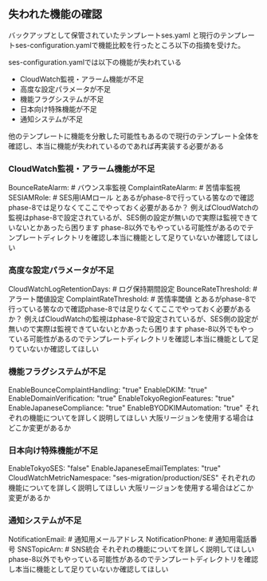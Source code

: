
## 失われた機能の確認

バックアップとして保管されていたテンプレートses.yaml と現行のテンプレートses-configuration.yamlで機能比較を行ったところ以下の指摘を受けた。

ses-configuration.yamlでは以下の機能が失われている

- CloudWatch監視・アラーム機能が不足
- 高度な設定パラメータが不足
- 機能フラグシステムが不足
- 日本向け特殊機能が不足
- 通知システムが不足

他のテンプレートに機能を分散した可能性もあるので現行のテンプレート全体を確認し、本当に機能が失われているのであれば再実装する必要がある


### CloudWatch監視・アラーム機能が不足

BounceRateAlarm:        # バウンス率監視
ComplaintRateAlarm:     # 苦情率監視
SESIAMRole:            # SES用IAMロール
とあるがphase-8で行っている筈なので確認phase-8では足りなくてここでやっておく必要があるか？
例えばCloudWatchの監視はphase-8で設定されているが、SES側の設定が無いので実際は監視できていないとかあったら困ります
phase-8以外でもやっている可能性があるのでテンプレートディレクトリを確認し本当に機能として足りていないか確認してほしい

### 高度な設定パラメータが不足

CloudWatchLogRetentionDays: # ログ保持期間設定
BounceRateThreshold:        # アラート閾値設定
ComplaintRateThreshold:     # 苦情率閾値
とあるがphase-8で行っている筈なので確認phase-8では足りなくてここでやっておく必要があるか？
例えばCloudWatchの監視はphase-8で設定されているが、SES側の設定が無いので実際は監視できていないとかあったら困ります
phase-8以外でもやっている可能性があるのでテンプレートディレクトリを確認し本当に機能として足りていないか確認してほしい

### 機能フラグシステムが不足

EnableBounceComplaintHandling: "true"
EnableDKIM: "true"  
EnableDomainVerification: "true"
EnableTokyoRegionFeatures: "true"
EnableJapaneseCompliance: "true"
EnableBYODKIMAutomation: "true"
それぞれの機能についてを詳しく説明してほしい
大阪リージョンを使用する場合はどこか変更があるか

### 日本向け特殊機能が不足

EnableTokyoSES: "false"
EnableJapaneseEmailTemplates: "true"  
CloudWatchMetricNamespace: "ses-migration/production/SES"
それぞれの機能についてを詳しく説明してほしい
大阪リージョンを使用する場合はどこか変更があるか

### 通知システムが不足

NotificationEmail: # 通知用メールアドレス
NotificationPhone: # 通知用電話番号
SNSTopicArn:      # SNS統合
それぞれの機能についてを詳しく説明してほしい
phase-8以外でもやっている可能性があるのでテンプレートディレクトリを確認し本当に機能として足りていないか確認してほしい
